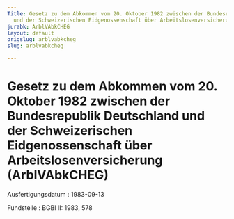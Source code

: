```yaml
---
Title: Gesetz zu dem Abkommen vom 20. Oktober 1982 zwischen der Bundesrepublik Deutschland
  und der Schweizerischen Eidgenossenschaft über Arbeitslosenversicherung
jurabk: ArblVAbkCHEG
layout: default
origslug: arblvabkcheg
slug: arblvabkcheg

---
```


# Gesetz zu dem Abkommen vom 20. Oktober 1982 zwischen der Bundesrepublik Deutschland und der Schweizerischen Eidgenossenschaft über Arbeitslosenversicherung (ArblVAbkCHEG)

Ausfertigungsdatum
:   1983-09-13

Fundstelle
:   BGBl II: 1983, 578

